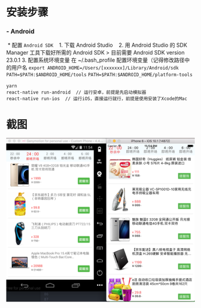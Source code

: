 # 安装步骤
### - Android
  * 配置 `Android SDK`
    1. 下载 Android Studio
    2. 用 Android Studio 的 SDK Manager 工具下载好所需的 Android SDK > 目前需要 Android SDK version 23.0.1
    3. 配置系统环境变量
        在 ~/.bash_profile 配置环境变量（记得修改路径中的用户名
        `export ANDROID_HOME=/Users/[xxxxxxx]/Library/Android/sdk`
        `PATH=$PATH:$ANDROID_HOME/tools`
        `PATH=$PATH:$ANDROID_HOME/platform-tools`
```
yarn
react-native run-android  // 运行安卓，前提是先启动模拟器
react-native run-ios  // 运行iOS，直接运行就行，前提是使用安装了Xcode的Mac
```
# 截图
![Android & iOS](https://github.com/Calvin92/React-Native-Demo/blob/master/screenshot/Android&iOS.png)
